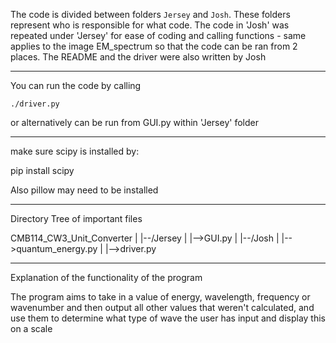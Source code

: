 
The code is divided between folders `Jersey` and `Josh`. These folders represent who is responsible for what code. The code in 'Josh' was repeated under 'Jersey' for ease of coding and calling functions - same applies to the image EM_spectrum so that the code can be ran from 2 places.
The README and the driver were also written by Josh

---
You can run the code by calling
~~~~
./driver.py
~~~~

or alternatively can be run from GUI.py within 'Jersey' folder

---
make sure scipy is installed by:

pip install scipy

Also pillow may need to be installed

---------------------------------------------------------------------------------------------------------------
Directory Tree of important files

CMB114_CW3_Unit_Converter
|
|--/Jersey
|  |-->GUI.py
|
|--/Josh
|  |-->quantum_energy.py
|
|-->driver.py

--------------------------------------------------------------------------------------------------------------
Explanation of the functionality of the program

The program aims to take in a value of energy, wavelength, frequency or wavenumber and then output all other values that weren't calculated, and use them to determine what type of wave the user has input and display this on a scale